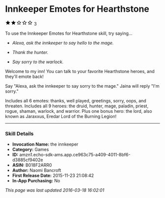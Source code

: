 # Innkeeper Emotes for Hearthstone
![2 stars](../../../images/ic_star_black_18dp_1x.png)![2 stars](../../../images/ic_star_black_18dp_1x.png)![2 stars](../../../images/ic_star_border_black_18dp_1x.png)![2 stars](../../../images/ic_star_border_black_18dp_1x.png)![2 stars](../../../images/ic_star_border_black_18dp_1x.png) 3

To use the Innkeeper Emotes for Hearthstone skill, try saying...

* *Alexa, ask the innkeeper to say hello to the mage.*

* *Thank the hunter.*

* *Say sorry to the warlock.*

Welcome to my inn! You can talk to your favorite Hearthstone heroes, and they'll emote back!

Say "Alexa, ask the innkeeper to say sorry to the mage." Jaina will reply "I'm sorry."

Includes all 6 emotes: thanks, well played, greetings, sorry, oops, and threaten.
Includes all 9 heroes: the druid, hunter, mage, paladin, priest, rogue, shaman, warlock, and warrior.
Plus one bonus hero: the lord, also known as Jaraxxus, Eredar Lord of the Burning Legion!

***

### Skill Details

* **Invocation Name:** the innkeeper
* **Category:** Games
* **ID:** amzn1.echo-sdk-ams.app.ce963c75-a409-4011-8bf6-d3885cf9402e
* **ASIN:** B018F2ARR0
* **Author:** Naomi Bancroft
* **First Release Date:** 2015-11-23 21:08:42
* **In-App Purchasing:** No

*This page was last updated 2016-03-18 16:02:01*
